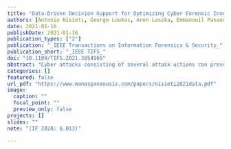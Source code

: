 ```yaml
---
title: "Data-Driven Decision Support for Optimizing Cyber Forensic Investigations"
authors: [Antonia Nisioti, George Loukas, Aron Laszka, Emmanouil Panaousis]
date: 2021-01-16
publishDate: 2021-01-16
publication_types: ["2"]
publication: "_IEEE Transactions on Information Forensics & Security_"
publication_short: "_IEEE TIFS_"
doi: "10.1109/TIFS.2021.3054966"
abstract: "Cyber attacks consisting of several attack actions can present considerable challenge to forensic investigations. Consider the case where a cybersecurity breach is suspected following the discovery of one attack action, for example by observing the modification of sensitive registry keys, suspicious network traffic patterns, or the abuse of legitimate credentials. At this point, the investigator can have multiple options as to what to check next to discover the rest, and will likely pick one based on experience and training. This will be the case at each new step. We argue that the efficiency of this aspect of the job, which is the selection of what next step to take, can have significant impact on its overall cost (e.g., the duration) of the investigation and can be improved through the application of constrained optimization techniques. Here, we present DISCLOSE, the first data-driven decision support framework for optimizing forensic investigations of cybersecurity breaches. DISCLOSE benefits from a repository of known adversarial tactics, techniques, and procedures (TTPs), for each of which it harvests threat intelligence information to calculate its probabilistic relations with the rest. These relations, as well as a proximity parameter derived from the projection of quantitative data regarding the adversarial TTPs on an attack life cycle model, are both used as input to our optimization framework. We show the feasibility of this approach in a case study that consists of 31 adversarial TTPs, data collected from 6 interviews with experienced cybersecurity professionals and data extracted from the MITRE ATT&CK STIX repository and the Common Vulnerability Scoring System (CVSS)."
categories: []
featured: false
url_pdf: "https://www.manospanaousis.com/papers/nisioti2021data.pdf"
image:
  caption: ""
  focal_point: ""
  preview_only: false
projects: []
slides: ""
note: "(IF 2020: 6.013)"

---
```

